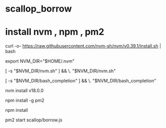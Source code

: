 # scallop_borrow
# install nvm , npm , pm2

curl -o- https://raw.githubusercontent.com/nvm-sh/nvm/v0.39.1/install.sh | bash

export NVM_DIR="$HOME/.nvm"

[ -s "$NVM_DIR/nvm.sh" ] && \. "$NVM_DIR/nvm.sh"

[ -s "$NVM_DIR/bash_completion" ] && \. "$NVM_DIR/bash_completion" 

nvm install v18.0.0

npm install -g pm2

npm install

pm2 start scallop/borrow.js
